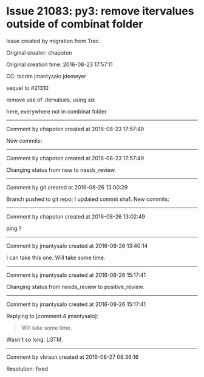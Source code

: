 # Issue 21083: py3: remove itervalues outside of combinat folder

Issue created by migration from Trac.

Original creator: chapoton

Original creation time: 2016-08-23 17:57:11

CC:  tscrim jmantysalo jdemeyer

sequel to #21310

remove use of .itervalues, using six

here, everywhere not in combinat folder


---

Comment by chapoton created at 2016-08-23 17:57:49

New commits:


---

Comment by chapoton created at 2016-08-23 17:57:49

Changing status from new to needs_review.


---

Comment by git created at 2016-08-26 13:00:29

Branch pushed to git repo; I updated commit sha1. New commits:


---

Comment by chapoton created at 2016-08-26 13:02:49

ping ?


---

Comment by jmantysalo created at 2016-08-26 13:40:14

I can take this one. Will take some time.


---

Comment by jmantysalo created at 2016-08-26 15:17:41

Changing status from needs_review to positive_review.


---

Comment by jmantysalo created at 2016-08-26 15:17:41

Replying to [comment:4 jmantysalo]:
> Will take some time.

Wasn't so long. LGTM.


---

Comment by vbraun created at 2016-08-27 08:36:16

Resolution: fixed
